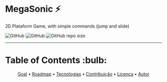 # MegaSonic :zap:

<p>2D Plataform Game, with simple commands (jump and slide)</p>

<img alt="GitHub" src="https://img.shields.io/github/license/carolfons/MegaSonic">
<img alt="GitHub" src="https://img.shields.io/github/license/carolfons/MegaSonic">
<img alt="GitHub repo size" src="https://img.shields.io/github/repo-size/carolfons/MegaSonic">

------------------------------------------------------------------------------------------------------------------------
<h1> Table of Contents :bulb:</h1>
<p align="center">
 <a href="#The main Objective of the project is to have a 2D game focused at the simple commands such as jump and slide">Goal</a> •
 <a href="#roadmap">Roadmap</a> • 
 <a href="#tecnologias">Tecnologias</a> • 
 <a href="#contribuicao">Contribuição</a> • 
 <a href="#licenc-a">Licença</a> • 
 <a href="#autor">Autor</a>
</p>
